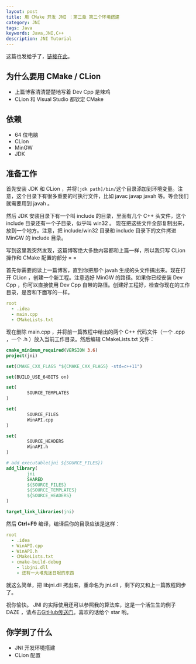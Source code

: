 ```yaml
---
layout: post
title: 用 CMake 开发 JNI ：第二章 第二个环境搭建
category: JNI
tags: Java
keywords: Java,JNI,C++
description: JNI Tutorial
---
```


这篇也发蛤乎了，[链接在此](https://zhuanlan.zhihu.com/p/25063917)。

## 为什么要用 CMake / CLion

+ 上篇博客清清楚楚地写着 Dev Cpp 是辣鸡
+ CLion 和 Visual Studio 都钦定 CMake

## 依赖

+ 64 位电脑
+ CLion
+ MinGW
+ JDK

## 准备工作

首先安装 JDK 和 CLion ，并将`[jdk path]/bin/`这个目录添加到环境变量。注意，这个目录下有很多重要的可执行文件，比如 javac javap javah 等。等会我们就需要用到 javah 。

然后 JDK 安装目录下有一个叫 include 的目录，里面有几个 C++ 头文件，这个 include 目录还有一个子目录，似乎叫 win32 。
现在把这些文件全部复制出来，放到一个地方。注意，把 include/win32 目录和 include 目录下的文件拷进 MinGW 的 include 目录。

写到这里我突然发现，这篇博客绝大多数内容都和上篇一样，所以我只写 CLion 操作和 CMake 配置的部分 = =

首先你需要阅读上一篇博客，直到你把那个 javah 生成的头文件搞出来。现在打开 CLion ，创建一个新工程。注意选好 MinGW 的路径。如果你已经安装 Dev Cpp ，你可以直接使用 Dev Cpp 自带的路径。创建好工程好，检查你现在的工作目录，是否和下面写的一样。

```yml
root
  - .idea
  - main.cpp
  - CMakeLists.txt
```

现在删除 main.cpp ，并将前一篇教程中给出的两个 C++ 代码文件（一个 .cpp ，一个 .h ）放入当前工作目录。然后编辑 CMakeLists.txt 文件：

```cmake
cmake_minimum_required(VERSION 3.6)
project(jni)

set(CMAKE_CXX_FLAGS "${CMAKE_CXX_FLAGS} -std=c++11")

set(BUILD_USE_64BITS on)

set(
		SOURCE_TEMPLATES
)

set(
		SOURCE_FILES
		WinAPI.cpp
)

set(
		SOURCE_HEADERS
		WinAPI.h
)

# add_executable(jni ${SOURCE_FILES})
add_library(
		jni
		SHARED
		${SOURCE_FILES}
		${SOURCE_TEMPLATES}
		${SOURCE_HEADERS}
)

target_link_libraries(jni)
```

然后 **Ctrl+F9** 编译，编译后你的目录应该是这样：

```yml
root
  - .idea
  - WinAPI.cpp
  - WinAPI.h
  - CMakeLists.txt
  - cmake-build-debug
    - libjni.dll
    - 还有一大堆鬼迷日眼的东西
```

就这么简单，把 libjni.dll 拷出来，重命名为 jni.dll ，剩下的又和上一篇教程同步了。

祝你愉快。 JNI 的实际使用还可以参照我的算法库，这是一个活生生的例子 DAZE ，请点击[GitHub传送门](https://github.com/ice1000/algo4j)。喜欢的话给个 star 哟。

## 你学到了什么

+ JNI 开发环境搭建
+ CLion 配置

